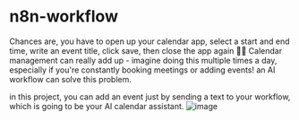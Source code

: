 # n8n-workflow
Chances are, you have to open up your calendar app, select a start and end time, write an event title, click save, then close the app again 😮‍💨 Calendar management can really add up - imagine doing this multiple times a day, especially if you're constantly booking meetings or adding events!
an AI workflow can solve this problem.

in this project, you can add an event just by sending a text to your workflow, which is going to be your AI calendar assistant.
![image](https://github.com/user-attachments/assets/f37aadd1-42c4-4a8a-adbf-01b9c9044c7a)
